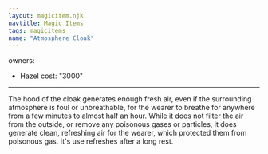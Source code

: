 ```yaml
---
layout: magicitem.njk
navtitle: Magic Items
tags: magicitems
name: "Atmosphere Cloak"
---
```

owners:
  - Hazel
cost: "3000"
---

The hood of the cloak generates enough fresh air, even if the surrounding atmosphere is foul or unbreathable, for the wearer to breathe for anywhere from a few minutes to almost half an hour. While it does not filter the air from the outside, or remove any poisonous gases or particles, it does generate clean, refreshing air for the wearer, which protected them from poisonous gas. It's use refreshes after a long rest.